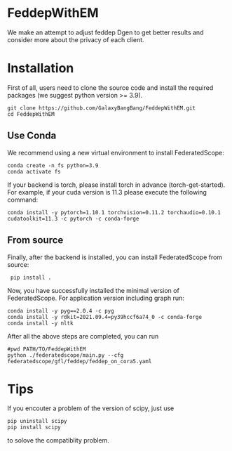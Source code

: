 # FeddepWithEM
We make an attempt to adjust feddep Dgen to get better results and consider more about the privacy of each client.

# Installation
First of all, users need to clone the source code and install the required packages (we suggest python version >= 3.9).

 ```
 git clone https://github.com/GalaxyBangBang/FeddepWithEM.git
 cd FeddepWithEM
 ```
## Use Conda
We recommend using a new virtual environment to install FederatedScope:
```
conda create -n fs python=3.9
conda activate fs
```
If your backend is torch, please install torch in advance (torch-get-started). For example, if your cuda version is 11.3 please execute the following command:

```
conda install -y pytorch=1.10.1 torchvision=0.11.2 torchaudio=0.10.1 cudatoolkit=11.3 -c pytorch -c conda-forge
```
 ## From source
 Finally, after the backend is installed, you can install FederatedScope from source:
```
 pip install .

```
Now, you have successfully installed the minimal version of FederatedScope. For application version including graph run:

```
conda install -y pyg==2.0.4 -c pyg
conda install -y rdkit=2021.09.4=py39hccf6a74_0 -c conda-forge
conda install -y nltk
```

After all the above steps are completed, you can run 
```
#pwd PATH/TO/FeddepWithEM
python ./federatedscope/main.py --cfg federatedscope/gfl/feddep/feddep_on_cora5.yaml

```
# Tips
If you encouter a problem of the version of scipy, just use 
```
pip uninstall scipy
pip install scipy
```
to solove the compatiblity problem.